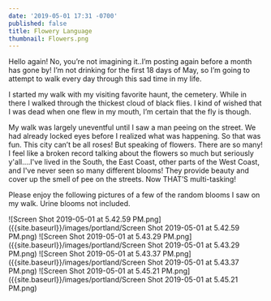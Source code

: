 ```yaml
---
date: '2019-05-01 17:31 -0700'
published: false
title: Flowery Language
thumbnail: Flowers.png
---
```

Hello again! No, you’re not imagining it..I’m posting again before a month has gone by! I’m not drinking for the first 18 days of May, so I’m going to attempt to walk every day through this sad time in my life.

I started my walk with my visiting favorite haunt, the cemetery. While in there I walked through the thickest cloud of black flies. I kind of wished that I was dead when one flew in my mouth, I’m certain that the fly is though. 

My walk was largely uneventful until I saw a man peeing on the street. We had already locked eyes before I realized what was happening. So that was fun. This city can’t be all roses! But speaking of flowers. There are so many! I feel like a broken record talking about the flowers so much but seriously y'all….I've lived in the South, the East Coast, other parts of the West Coast, and I've never seen so many different blooms! They provide beauty and cover up the smell of pee on the streets. Now THAT’S multi-tasking! 

Please enjoy the following pictures of a few of the random blooms I saw on my walk. Urine blooms not included.

![Screen Shot 2019-05-01 at 5.42.59 PM.png]({{site.baseurl}}/images/portland/Screen Shot 2019-05-01 at 5.42.59 PM.png)
![Screen Shot 2019-05-01 at 5.43.29 PM.png]({{site.baseurl}}/images/portland/Screen Shot 2019-05-01 at 5.43.29 PM.png)
![Screen Shot 2019-05-01 at 5.43.37 PM.png]({{site.baseurl}}/images/portland/Screen Shot 2019-05-01 at 5.43.37 PM.png)
![Screen Shot 2019-05-01 at 5.45.21 PM.png]({{site.baseurl}}/images/portland/Screen Shot 2019-05-01 at 5.45.21 PM.png)


